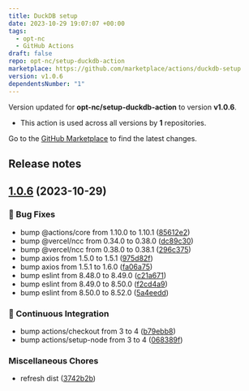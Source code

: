```yaml
---
title: DuckDB setup
date: 2023-10-29 19:07:07 +00:00
tags:
  - opt-nc
  - GitHub Actions
draft: false
repo: opt-nc/setup-duckdb-action
marketplace: https://github.com/marketplace/actions/duckdb-setup
version: v1.0.6
dependentsNumber: "1"
---
```



Version updated for **opt-nc/setup-duckdb-action** to version **v1.0.6**.
- This action is used across all versions by **1** repositories.

Go to the [GitHub Marketplace](https://github.com/marketplace/actions/duckdb-setup) to find the latest changes.

## Release notes

## [1.0.6](https://github.com/opt-nc/setup-duckdb-action/compare/v1.0.5...v1.0.6) (2023-10-29)


### :bug: Bug Fixes

* bump @actions/core from 1.10.0 to 1.10.1 ([85612e2](https://github.com/opt-nc/setup-duckdb-action/commit/85612e25b9dc1d9024242aa201977dd95e021df3))
* bump @vercel/ncc from 0.34.0 to 0.38.0 ([dc89c30](https://github.com/opt-nc/setup-duckdb-action/commit/dc89c30decd9b55bf80fe79c4f723b69c209a72b))
* bump @vercel/ncc from 0.38.0 to 0.38.1 ([296c375](https://github.com/opt-nc/setup-duckdb-action/commit/296c3757f4d92c0110fa270c91bcc8493ade2001))
* bump axios from 1.5.0 to 1.5.1 ([975d82f](https://github.com/opt-nc/setup-duckdb-action/commit/975d82fc15248d818513dae33581f471133594cb))
* bump axios from 1.5.1 to 1.6.0 ([fa06a75](https://github.com/opt-nc/setup-duckdb-action/commit/fa06a75f822d6667c5c11a4ddf84dc862c8ec824))
* bump eslint from 8.48.0 to 8.49.0 ([c21a671](https://github.com/opt-nc/setup-duckdb-action/commit/c21a671b845a1e5a1d229290d0505afc01f0eb12))
* bump eslint from 8.49.0 to 8.50.0 ([f2cd4a9](https://github.com/opt-nc/setup-duckdb-action/commit/f2cd4a9afb613d1c37f15a5bad159e511b5b33b4))
* bump eslint from 8.50.0 to 8.52.0 ([5a4eedd](https://github.com/opt-nc/setup-duckdb-action/commit/5a4eeddd4548ec449a10e89dd4eeee292b5ac5a8))


### :repeat: Continuous Integration

* bump actions/checkout from 3 to 4 ([b79ebb8](https://github.com/opt-nc/setup-duckdb-action/commit/b79ebb8e9f4e842cc10eeef38a82f2e6ac4042ae))
* bump actions/setup-node from 3 to 4 ([068389f](https://github.com/opt-nc/setup-duckdb-action/commit/068389f012f32c251d5f7db426eaa49c13a170f5))


### Miscellaneous Chores

* refresh dist ([3742b2b](https://github.com/opt-nc/setup-duckdb-action/commit/3742b2b10288e44d2ebaf7983d03277908b9b823))


